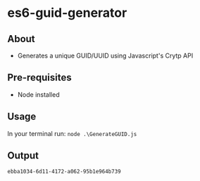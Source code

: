 # es6-guid-generator

## About
 - Generates a unique GUID/UUID using Javascript's Crytp API

## Pre-requisites
- Node installed

## Usage
In your terminal run: ``` node .\GenerateGUID.js ```

## Output
```ebba1034-6d11-4172-a062-95b1e964b739``` 
